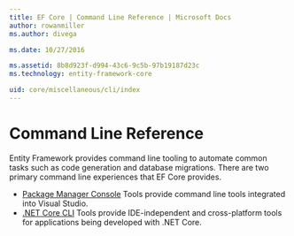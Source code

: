 ```yaml
---
title: EF Core | Command Line Reference | Microsoft Docs
author: rowanmiller
ms.author: divega

ms.date: 10/27/2016

ms.assetid: 8b8d923f-d994-43c6-9c5b-97b19187d23c
ms.technology: entity-framework-core

uid: core/miscellaneous/cli/index
---
```

# Command Line Reference

Entity Framework provides command line tooling to automate common tasks such as code generation and database migrations. There are two primary command line experiences that EF Core provides.
* [Package Manager Console](powershell.md) Tools provide command line tools integrated into Visual Studio.
* [.NET Core CLI](dotnet.md) Tools provide IDE-independent and cross-platform tools for applications being developed with .NET Core.

